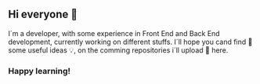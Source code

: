## Hi everyone :wave:

I´m a developer, with some experience in Front End and Back End development, currently working on different stuffs. 
I´ll hope you cand find :mag_right: some useful ideas :bulb:, on the comming repositories i´ll upload :turtle: here.


### Happy learning! 
